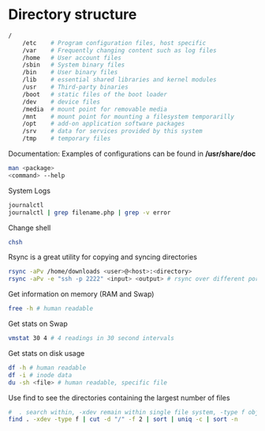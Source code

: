 # Directory structure

```sh
/
    /etc    # Program configuration files, host specific
    /var    # Frequently changing content such as log files
    /home   # User account files
    /sbin   # System binary files
    /bin    # User binary files
    /lib    # essential shared libraries and kernel modules
    /usr    # Third-party binaries
    /boot   # static files of the boot loader
    /dev    # device files
    /media  # mount point for removable media
    /mnt    # mount point for mounting a filesystem temporarilly
    /opt    # add-on application software packages
    /srv    # data for services provided by this system
    /tmp    # temporary files
```

Documentation:  Examples of configurations can be found in **/usr/share/doc**

```sh
man <package>
<command> --help
```

System Logs

```sh
journalctl
journalctl | grep filename.php | grep -v error
```

Change shell

```sh
chsh
```

Rsync is a great utility for copying and syncing directories

```sh
rsync -aPv /home/downloads <user>@<host>:<directory>
rsync -aPv -e "ssh -p 2222" <input> <output> # rsync over different port
```

Get information on memory (RAM and Swap)

```sh
free -h # human readable
```

Get stats on Swap

```sh
vmstat 30 4 # 4 readings in 30 second intervals
```

Get stats on disk usage

```sh
df -h # human readable
df -i # inode data
du -sh <file> # human readable, specific file
```

Use find to see the directories containing the largest number of files

```sh
#  . search within, -xdev remain within single file system, -type f object of type file, cut -d remove text identified by delimiter "/", -f 2 select second field found, sort lines of output, uniq -c count the lines, sort -n sort by numerical order
find . -xdev -type f | cut -d "/" -f 2 | sort | uniq -c | sort -n
```